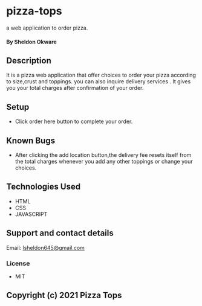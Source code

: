 # pizza-tops
a web application to order pizza.
#### By **Sheldon Okware**
## Description
It is a pizza web application that offer choices to order your pizza according to size,crust and toppings. you can also inquire delivery services . It gives you your total charges after confirmation of your order.

## Setup
* Click order here button to complete your order.
## Known Bugs
* After clicking the add location button,the delivery fee resets itself from the total charges whenever you add any other toppings or change your choices.
## Technologies Used
* HTML
* CSS
* JAVASCRIPT
## Support and contact details
Email: lsheldon645@gmail.com
### License
* MIT 
## Copyright (c) 2021 Pizza Tops
